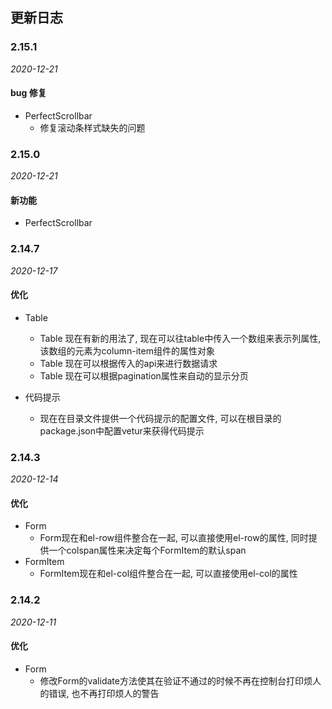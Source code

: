 ## 更新日志

### 2.15.1

*2020-12-21*
#### bug 修复

- PerfectScrollbar
  - 修复滚动条样式缺失的问题

### 2.15.0

*2020-12-21*
#### 新功能

- PerfectScrollbar

### 2.14.7

*2020-12-17*
#### 优化

- Table
  - Table 现在有新的用法了, 现在可以往table中传入一个数组来表示列属性, 该数组的元素为column-item组件的属性对象
  - Table 现在可以根据传入的api来进行数据请求
  - Table 现在可以根据pagination属性来自动的显示分页

- 代码提示
  - 现在在目录文件提供一个代码提示的配置文件, 可以在根目录的package.json中配置vetur来获得代码提示
### 2.14.3

*2020-12-14*
#### 优化

- Form
  - Form现在和el-row组件整合在一起, 可以直接使用el-row的属性, 同时提供一个colspan属性来决定每个FormItem的默认span
- FormItem
  - FormItem现在和el-col组件整合在一起, 可以直接使用el-col的属性

### 2.14.2

*2020-12-11*
#### 优化

- Form
  - 修改Form的validate方法使其在验证不通过的时候不再在控制台打印烦人的错误, 也不再打印烦人的警告